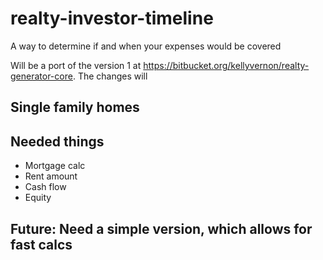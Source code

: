 # realty-investor-timeline

A way to determine if and when your expenses would be covered

Will be a port of the version 1 at https://bitbucket.org/kellyvernon/realty-generator-core. The changes will

## Single family homes

## Needed things

- Mortgage calc
- Rent amount
- Cash flow
- Equity

## Future: Need a simple version, which allows for fast calcs
